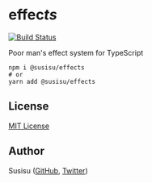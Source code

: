 # effec*ts*

[![Build Status](https://travis-ci.com/susisu/effects.svg?branch=master)](https://travis-ci.com/susisu/effects)

Poor man's effect system for TypeScript

``` shell
npm i @susisu/effects
# or
yarn add @susisu/effects
```

## License

[MIT License](http://opensource.org/licenses/mit-license.php)

## Author

Susisu ([GitHub](https://github.com/susisu), [Twitter](https://twitter.com/susisu2413))
